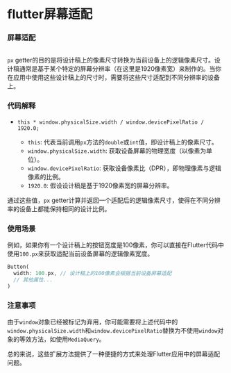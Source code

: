 # flutter屏幕适配

### 屏幕适配

```dart

```

`px` getter的目的是将设计稿上的像素尺寸转换为当前设备上的逻辑像素尺寸。设计稿通常是基于某个特定的屏幕分辨率（在这里是1920像素宽）来制作的。当你在应用中使用这些设计稿上的尺寸时，需要将这些尺寸适配到不同分辨率的设备上。

### 代码解释

- `this * window.physicalSize.width / window.devicePixelRatio / 1920.0;`
  
  - `this`: 代表当前调用`px`方法的`double`或`int`值，即设计稿上的像素尺寸。
  - `window.physicalSize.width`: 获取设备屏幕的物理宽度（以像素为单位）。
  - `window.devicePixelRatio`: 获取设备像素比（DPR），即物理像素与逻辑像素的比例。
  - `1920.0`: 假设设计稿是基于1920像素宽的屏幕分辨率。

通过这些值，`px` getter计算并返回一个适配后的逻辑像素尺寸，使得在不同分辨率的设备上都能保持相同的设计比例。

### 使用场景

例如，如果你有一个设计稿上的按钮宽度是100像素，你可以直接在Flutter代码中使用`100.px`来获取适配当前设备屏幕的逻辑像素宽度。

```dart
Button(
  width: 100.px, // 设计稿上的100像素会根据当前设备屏幕适配
  // 其他属性...
)
```

### 注意事项

由于`window`对象已经被标记为弃用，你可能需要将上述代码中的`window.physicalSize.width`和`window.devicePixelRatio`替换为不使用`window`对象的等效方法，如使用`MediaQuery`。

总的来说，这些扩展方法提供了一种便捷的方式来处理Flutter应用中的屏幕适配问题。

